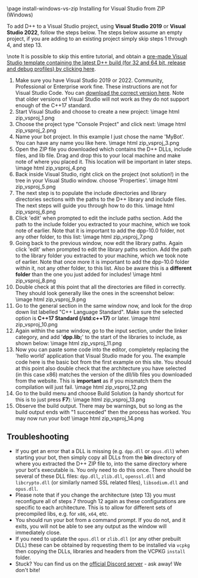 \page install-windows-vs-zip Installing for Visual Studio from ZIP (Windows)

To add D++ to a Visual Studio project, using **Visual Studio 2019** or **Visual Studio 2022**, follow the steps below. The steps below assume an empty project, if you are adding to an existing project simply skip steps 1 through 4, and step 13.

\note It is possible to skip this entire tutorial, and obtain a [pre-made Visual Studio template containing the latest D++ build (for 32 and 64 bit, release and debug profiles) by clicking here](https://github.com/brainboxdotcc/windows-bot-template/).

1. Make sure you have Visual Studio 2019 or 2022. Community, Professional or Enterprise work fine. These instructions are not for Visual Studio Code. You can [download the correct version here](https://visualstudio.microsoft.com/downloads/). Note that older versions of Visual Studio will not work as they do not support enough of the C++17 standard.
2. Start Visual Studio and choose to create a new project:
\image html zip_vsproj_1.png
3. Choose the project type "Console Project" and click next:
\image html zip_vsproj_2.png
4. Name your bot project. In this example I just chose the name 'MyBot'. You can have any name you like here.
\image html zip_vsproj_3.png
5. Open the ZIP file you downloaded which contains the D++ DLLs, include files, and lib file. Drag and drop this to your local machine and make note of where you placed it. This location will be important in later steps.
\image html zip_vsproj_4.png
6. Back inside Visual Studio, right click on the project (not solution!) in the tree in your Visual Studio window. choose 'Properties'.
\image html zip_vsproj_5.png
7. The next step is to populate the include directories and library directories sections with the paths to the D++ library and include files. The next steps will guide you through how to do this.
\image html zip_vsproj_6.png
8. Click 'edit' when prompted to edit the include paths section. Add the path to the include folder you extracted to your machine, which we took note of earlier. Note that it is important to add the dpp-10.0 folder, not any other folder, to this list:
\image html zip_vsproj_7.png
9.  Going back to the previous window, now edit the library paths. Again click 'edit' when prompted to edit the library paths section. Add the path to the library folder you extracted to your machine, which we took note of earlier. Note that once more it is important to add the dpp-10.0 folder within it, not any other folder, to this list. Also be aware this is a **different folder** than the one you just added for includes!
\image html zip_vsproj_8.png
10. Double check at this point that all the directories are filled in correctly. They should look generally like the ones in the screenshot below:
\image html zip_vsproj_9.png
11. Go to the general section in the same window now, and look for the drop down list labelled "C++ Language Standard". Make sure the selected option is **C++17 Standard (/std:c++17)** or later.
\image html zip_vsproj_10.png
12. Again within the same window, go to the input section, under the linker category, and add '**dpp.lib;**' to the start of the libraries to include, as shown below:
\image html zip_vsproj_11.png
13. Now you can paste some code into the editor, completely replacing the 'hello world' application that Visual Studio made for you. The example code here is the basic bot from the first example on this site. You should at this point also double check that the architecture you have selected (in this case x86) matches the version of the dll/lib files you downloaded from the website. This is **important** as if you mismatch them the compilation will just fail.
\image html zip_vsproj_12.png
14. Go to the build menu and choose Build Solution (a handy shortcut for this is to just press **F7**):
\image html zip_vsproj_13.png
15. Observe the build output. There may be warnings, but so long as the build output ends with "1 succeeded" then the process has worked. You may now run your bot!
\image html zip_vsproj_14.png

## Troubleshooting

- If you get an error that a DLL is missing (e.g. `dpp.dll` or `opus.dll`) when starting your bot, then simply copy all DLLs from the **bin** directory of where you extracted the D++ ZIP file to, into the same directory where your bot's executable is. You only need to do this once. There should be several of these DLL files: `dpp.dll`, `zlib.dll`, `openssl.dll` and `libcrypto.dll` (or similarly named SSL related files), `libsodium.dll` and `opus.dll`.
- Please note that if you change the architecture (step 13) you must reconfigure all of steps 7 through 12 again as these configurations are specific to each architecture. This is to allow for different sets of precompiled libs, e.g. for `x86`, `x64`, etc.
- You should run your bot from a command prompt. If you do not, and it exits, you will not be able to see any output as the window will immediately close.
- If you need to update the `opus.dll` or `zlib.dll` (or any other prebuilt DLL) these can be obtained by requesting them to be installed via `vcpkg` then copying the DLLs, libraries and headers from the VCPKG `install` folder.
- Stuck? You can find us on the [official Discord server](https://discord.gg/dpp) - ask away! We don't bite!
